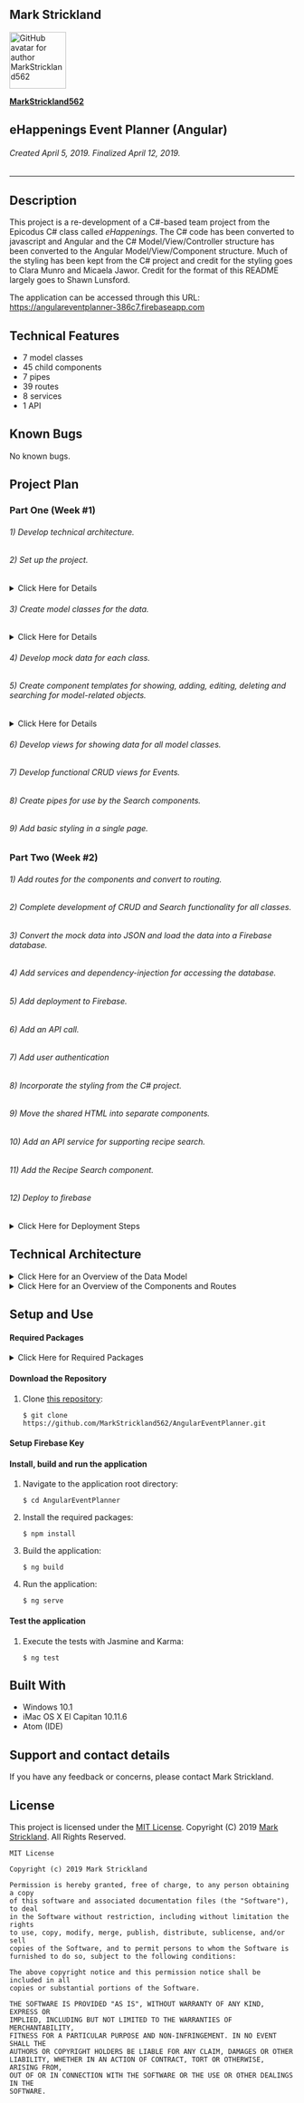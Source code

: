 ## **Mark Strickland**

[<img src="https://avatars1.githubusercontent.com/u/46455727?s=400&v=4" width=100 alt="GitHub avatar for author MarkStrickland562">](https://github.com/MarkStrickland562)

[**MarkStrickland562**](https://github.com/MarkStrickland562)

## **eHappenings Event Planner (Angular)**

###### Created April 5, 2019. Finalized April 12, 2019.

----------

## Description
This project is a re-development of a C#-based team project from the Epicodus C# class called *eHappenings*. The C# code has been converted to javascript and Angular
and the C# Model/View/Controller structure has been converted to the Angular Model/View/Component structure.
Much of the styling has been kept from the C# project and credit for the styling goes to Clara Munro and Micaela Jawor. Credit for the format of this README largely goes to Shawn Lunsford.

The application can be accessed through this URL: https://angulareventplanner-386c7.firebaseapp.com

## Technical Features
* 7 model classes
* 45 child components
* 7 pipes
* 39 routes
* 8 services
* 1 API

## Known Bugs

No known bugs.

## Project Plan

### Part One (Week #1)
###### 1) Develop technical architecture.
###### 2) Set up the project.
<details>
<summary>Click Here for Details</summary>
This assumes that node is already installed, but verify with "node -v".
1) Install the required projects by executing the following commands at the bash prompt:
    $ npm install typescript -g
    $ npm install bootstrap --save
    $ apm install atom-typescript
    $ npm install -g @angular/cli@1.6.5
    $ cd desktop
    $ ng new AngularEventPlanner
    $ npm install bootstrap --save
2) Populate .gitignore with:
    node_modules/
    .DS_Store
    dist/
    .env
3) Point Angular to the installed Bootstrap node module by adding the following to .angular-cli.json in the styles array so that it looks like this:
  "styles": [
  "../node_modules/bootstrap/dist/css/bootstrap.min.css",
  "styles.css"
  ],
4) Add the Forms Module to app.module.ts. In the top section of imports add "import { FormsModule } from '@angular/forms'". In the @ngModule section in the imports array, add ", FormsModule" after "BrowserModule".
</details>

###### 3) Create model classes for the data.
<details>
<summary>Click Here for Details</summary>
Create and populate the following scripts for the model classes:
<table>
  <tr>
    <th>Class Name</th>
    <th>File Name</th>
    <th>Class Code</th>
  </tr>
  <tr>
    <td>Event</td>
    <td>src/models/event.model.ts</td>
    <td>export class Event {<br>constructor (public eventName: string<br>public eventDate: Date = new Date(),<br>public eventLocation: string,<br>
             public menusId: number) {}<br>}</td>
  </tr>    
  <tr>
    <td>Menu</td>
    <td>src/models/menu.model.ts</td>
    <td>export class Menu {<br>constructor (public menuTheme: string){}<br>}</td>
  </tr>    
  <tr>
    <td>MenuItem</td>
    <td>src/models/menuItem.model.ts</td>
    <td>export class MenuItem {<br>constructor(number,<br>public menuItemDescription: string) {}<br>}</td>
  </tr>
  <tr>
    <td>MenuItemIngredient</td>
    <td>src/models/menuItemIngredient.model.ts</td>
    <td>export class MenuItemIngredient {<br>constructor(public ingredientDescription: string,<br>public menuItemsId: number,<br>public storeId: number) {}<br>}</td>
  </tr>
  <tr>
    <td>Task</td>
    <td>src/models/task.model.ts</td>
    <td>export class Task {<br>constructor(public taskDescription: string,<br>public taskPlannedStartDateTime: Date = new Date()) {}<br>}</td>
  </tr>
  <tr>
    <td>Invitee</td>
    <td>src/models/invitee.model.ts</td>
    <td>export class Invitee {<br>constructor(number,<br>
              public inviteeName: string,<br>public inviteeEmailAddress: string) {}<br>}</td>
  </tr>
</table>
</details>

###### 4) Develop mock data for each class.

###### 5) Create component templates for showing, adding, editing, deleting and searching for model-related objects.
<details>
<summary>Click Here for Details</summary>
<table>
<tr>
<th>Component Area</th>
<th>Commands</th>
</tr>
<tr>
<td>Welcome, About and Main</td>
<td>
$ ng generate component welcome<br>
$ ng generate component main<br>
$ ng generate component about
</td>
</tr>
<tr>
<td>Event</td>
<td>
$ ng generate component show-events<br>
$ ng generate component new-event<br>
$ ng generate component edit-event<br>
$ ng generate component delete-event<br>
$ ng generate component search-event
</td>
<tr>
<td>Menu</td>
<td>
$ ng generate component show-menus<br>
$ ng generate component new-menu<br>
$ ng generate component edit-menu<br>
$ ng generate component delete-menu<br>
$ ng generate component search-menu
</td>
</tr>
<tr>
<td>Task</td>
<td>
$ ng generate component show-tasks<br>
$ ng generate component new-task<br>
$ ng generate component edit-task<br>
$ ng generate component delete-task<br>
$ ng generate component search-task
</td>
</tr>
<tr>
<td>MenuItem</td>
<td>
$ ng generate component show-menu-items<br>
$ ng generate component new-menu-item<br>
$ ng generate component edit-menu-item<br>
$ ng generate component delete-menu-item<br>
$ ng generate component search-menu-item
</td>
</tr>
<tr>
<td>MenuItemIngredient</td>
<td>
$ ng generate component show-menu-item-ingredients<br>
$ ng generate component new-menu-item-ingredient<br>
$ ng generate component edit-menu-item-ingredient<br>
$ ng generate component delete-menu-item-ingredient<br>
$ ng generate component search-menu-item-ingredient
</td>
</tr>
<tr>
<td>Store</td>
<td>
$ ng generate component show-stores<br>
$ ng generate component new-store<br>
$ ng generate component edit-store<br>
$ ng generate component delete-store<br>
$ ng generate component search-store
</td>
</tr>
<tr>
<td>Invitee</td>
<td>
$ ng generate component show-invitees<br>
$ ng generate component new-invitee<br>
$ ng generate component edit-invitee<br>
$ ng generate component delete-invitee<br>
$ ng generate component search-invitee
</td>
</tr>
<tr>
<td>Shared HTML Components</td>
<td>
$ ng generate component app-header<br>
$ ng generate component app-script-sidebar<br>
$ ng generate component app-sidenav<br>
$ ng generate component app-top-right-nav
</td>
</tr>
<tr>
<td>Recipe Search</td>
<td>
$ ng generate component recipe-search
</td>
</tr>
</table>
</details>

###### 6) Develop views for showing data for all model classes.
###### 7) Develop functional CRUD views for Events.
###### 8) Create pipes for use by the Search components.
###### 9) Add basic styling in a single page.

### Part Two (Week #2)
###### 1) Add routes for the components and convert to routing.
###### 2) Complete development of CRUD and Search functionality for all classes.
###### 3) Convert the mock data into JSON and load the data into a Firebase database.
###### 4) Add services and dependency-injection for accessing the database.
###### 5) Add deployment to Firebase.
###### 6) Add an API call.
###### 7) Add user authentication
###### 8) Incorporate the styling from the C# project.
###### 9) Move the shared HTML into separate components.
###### 10) Add an API service for supporting recipe search.
###### 11) Add the Recipe Search component.
###### 12) Deploy to firebase
<details>
  <summary>Click Here for Deployment Steps</summary>
<br>
Install Required Packages:
<br><br>
$ npm install -g firebase-tools
<br><br>
Setup Firebase:
<br><br>
  $ firebase login
<br>
$ firebase init
<br><br>
Deploy to Firebase:
<br><br>
$ ng build --env=prod
<br>
$ firebase deploy
<br><br>
Run the Application:
<br><br>
$ firebase open

</details>

## Technical Architecture

<details>
  <summary>Click Here for an Overview of the Data Model</summary>

  <table>
    <tr>
      <th>Model</th>
      <th>Properties</th>
      <th>Typescript Data Types</th>
    </tr>
    <tr>
      <td>Event</td>
      <td>eventName<br>eventLocation<br>menusId</td>
      <td>string<br>string<br>number</td>
    </tr>    
    <tr>
      <td>Menu</td>
      <td>menuTheme</td>
      <td>string</td>
    </tr>   
    <tr>
      <td>Task</td>
      <td>taskDescription<br>taskPlannedStartDateTime</td>
      <td>string<br>Date</td>
    </tr>
    <tr>
      <td>Menu Item</td>
      <td>menuItemDescription</td>
      <td>string</td>
    </tr>
    <tr>
      <td>Menu Item Ingredient</td>
      <td>ingredientDescription<br>menuItemsId<br>storeId</td>
      <td>string<br>number<br>number</td>
    </tr>
    <tr>
      <td>Store</td>
      <td>storeName</td>
      <td>string</td>
    </tr>
    <tr>
      <td>Invitee</td>
      <td>inviteeName<br>inviteeEmailAddress</td>
      <td>string<br>string</td>
    </tr>
  </table>
</details>

<details>
  <summary>Click Here for an Overview of the Components and Routes</summary>

  <table>
    <tr>
      <th>General Components</th>
    </tr>
    <tr>
      <th>Component</th>
      <th>Selector</th>
      <th>Route URL</th>
      <th>Description</th>
    </tr>
    <tr>
      <td>AppComponent</td>
      <td>app-root</td>
      <td>N/A/</td>
      <td>Default root component</td>
    </tr>
    <tr>
      <td>WelcomeComponent</td>
      <td>app-welcome</td>
      <td>http:/localhost:4200/</td>
      <td>Displays the Welcome page</td>
    </tr>
    <tr>
      <td>MainComponent</td>
      <td>app-main</td>
      <td>http:/localhost:4200/main</td>
      <td>Displays the main navigation page</td>
    </tr>
      <td>AboutComponent</td>
      <td>app-about</td>
      <td>http:/localhost:4200/about</td>
      <td>Displays the About page</td>
    </tr>
  </table>
  <table>
    <tr>
      <th>Shared HTML Components</th>
    </tr>
    <tr>
      <th>Component</th>
      <th>Selector</th>
      <th>Route URL</th>
      <th>Description</th>
    </tr>
    <tr>
      <td>AppHeaderComponent</td>
      <td>app-app-header</td>
      <td>N/A</td>
      <td>Shared HEAD HTML</td>
    </tr>
    <tr>
      <td>AppScriptSidebarComponent</td>
      <td>app-app-script-sidebar</td>
      <td>N/A</td>
      <td>Shared jQuery</td>
    </tr>
    <tr>
      <td>AppSidenavComponent</td>
      <td>app-app-sidenav</td>
      <td>N/A</td>
      <td>Shared Navigation Sidebar HTML</td>
    </tr>
    <tr>
      <td>AppTopRightNavComponent</td>
      <td>app-app-top-right-nav</td>
      <td>N/A</td>
      <td>Shared About and Exit button HTML</td>
    </tr>
  </table>
  <table>
    <tr>
      <th>Event Components</th>
    </tr>  
    <tr>
      <th>Component</th>
      <th>Selector</th>
      <th>Route URL</th>
      <th>Description</th>
    </tr>
    <tr>
      <td>ShowEventsComponent</td>
      <td>app-show-events</td>
      <td>http:/localhost:4200/events</td>
      <td>Displays the list of events</td>
    </tr>
    <tr>
      <td>NewEventComponent</td>
      <td>app-new-event</td>
      <td>http:/localhost:4200/new-event</td>
      <td>Displays a form for adding a new event</td>
    </tr>
    <tr>
      <td>EditEventComponent</td>
      <td>app-edit-event</td>
      <td>http:/localhost:4200/edit-event/:id</td>
      <td>Displays a form for editing an event</td>
    </tr>
    <tr>
      <td>DeleteEventComponent</td>
      <td>app-delete-event</td>
      <td>http:/localhost:4200/delete-event/:id</td>
      <td>Responds to a button click to delete an event</td>
    </tr>
    <tr>
      <td>SearchEventComponent</td>
      <td>app-search-event</td>
      <td>http:/localhost:4200/search-event</td>
      <td>Displays a form for searching for an event by event name</td>
    </tr>
  </table>
  <table>
    <tr>
      <th>Menu Components</th>
    </tr>  
    <tr>
      <th>Component</th>
      <th>Selector</th>
      <th>Route URL</th>
      <th>Description</th>
    </tr>
    <tr>
      <td>ShowMenusComponent</td>
      <td>app-show-menus</td>
      <td>http:/localhost:4200/menus</td>
      <td>Displays the list of menus</td>
    </tr>
    <tr>
      <td>NewMenuComponent</td>
      <td>app-new-menu</td>
      <td>http:/localhost:4200/new-menu</td>
      <td>Displays a form for adding a new menu</td>
    </tr>
    <tr>
      <td>EditMenuComponent</td>
      <td>app-edit-menu</td>
      <td>http:/localhost:4200/edit-menu/:id</td>
      <td>Displays a form for editing an menu</td>
    </tr>
    <tr>
      <td>DeleteMenuComponent</td>
      <td>app-delete-menu</td>
      <td>http:/localhost:4200/delete-menu/:id</td>
      <td>Responds to a button click to delete an menu</td>
    </tr>
    <tr>
      <td>SearchMenuComponent</td>
      <td>app-search-menu</td>
      <td>http:/localhost:4200/search-menu</td>
      <td>Displays a form for searching for an menu by menu theme</td>
    </tr>
  </table>
  <table>
    <tr>
      <th>MenuItem Components</th>
    </tr>  
    <tr>
      <th>Component</th>
      <th>Selector</th>
      <th>Route URL</th>
      <th>Description</th>
    </tr>
    <tr>
      <td>ShowMenuItemsComponent</td>
      <td>app-show-menu-items</td>
      <td>http:/localhost:4200/menus</td>
      <td>Displays the list of menus</td>
    </tr>
    <tr>
      <td>NewMenuItemComponent</td>
      <td>app-new-menu-item</td>
      <td>http:/localhost:4200/new-menu</td>
      <td>Displays a form for adding a new menu</td>
    </tr>
    <tr>
      <td>EditMenuItemComponent</td>
      <td>app-edit-menu-item</td>
      <td>http:/localhost:4200/edit-menu/:id</td>
      <td>Displays a form for editing an menu</td>
    </tr>
    <tr>
      <td>DeleteMenuItemComponent</td>
      <td>app-delete-menu-item</td>
      <td>http:/localhost:4200/delete-menu/:id</td>
      <td>Responds to a button click to delete an menu</td>
    </tr>
    <tr>
      <td>SearchMenuItemComponent</td>
      <td>app-search-menu-item</td>
      <td>http:/localhost:4200/search-menu</td>
      <td>Displays a form for searching for an menu by menu item description</td>
    </tr>
  </table>
  <table>
    <tr>
      <th>MenuItemIngredient Components</th>
    </tr>  
    <tr>
      <th>Component</th>
      <th>Selector</th>
      <th>Route URL</th>
      <th>Description</th>
    </tr>
    <tr>
      <td>ShowMenuItemIngredientsComponent</td>
      <td>app-show-menu-item-ingredients</td>
      <td>http:/localhost:4200/menus</td>
      <td>Displays the list of menus</td>
    </tr>
    <tr>
      <td>NewMenuItemIngredientComponent</td>
      <td>app-new-menu-item-ingredient</td>
      <td>http:/localhost:4200/new-menu</td>
      <td>Displays a form for adding a new menu</td>
    </tr>
    <tr>
      <td>EditMenuItemIngredientComponent</td>
      <td>app-edit-menu-item-ingredient</td>
      <td>http:/localhost:4200/edit-menu/:id</td>
      <td>Displays a form for editing an menu</td>
    </tr>
    <tr>
      <td>DeleteMenuItemIngredientComponent</td>
      <td>app-delete-menu-item-ingredient</td>
      <td>http:/localhost:4200/delete-menu/:id</td>
      <td>Responds to a button click to delete an menu</td>
    </tr>
    <tr>
      <td>SearchMenuItemIngredientComponent</td>
      <td>app-search-menu-item-ingredient</td>
      <td>http:/localhost:4200/search-menu</td>
      <td>Displays a form for searching for an menu by ingredient description</td>
    </tr>
  </table>
  <table>
    <tr>
      <th>Task Components</th>
    </tr>  
    <tr>
      <th>Component</th>
      <th>Selector</th>
      <th>Route URL</th>
      <th>Description</th>
    </tr>
    <tr>
      <td>ShowTasksComponent</td>
      <td>app-show-tasks</td>
      <td>http:/localhost:4200/menus</td>
      <td>Displays the list of menus</td>
    </tr>
    <tr>
      <td>NewTaskComponent</td>
      <td>app-new-task</td>
      <td>http:/localhost:4200/new-menu</td>
      <td>Displays a form for adding a new menu</td>
    </tr>
    <tr>
      <td>EditTaskComponent</td>
      <td>app-edit-task</td>
      <td>http:/localhost:4200/edit-menu/:id</td>
      <td>Displays a form for editing an menu</td>
    </tr>
    <tr>
      <td>DeleteTaskComponent</td>
      <td>app-delete-task</td>
      <td>http:/localhost:4200/delete-menu/:id</td>
      <td>Responds to a button click to delete an menu</td>
    </tr>
    <tr>
      <td>SearchTaskComponent</td>
      <td>app-search-task</td>
      <td>http:/localhost:4200/search-menu</td>
      <td>Displays a form for searching for an menu by task description</td>
    </tr>
  </table>
  <table>
  <tr>
    <th>Store Components</th>
  </tr>  
  <tr>
    <th>Component</th>
    <th>Selector</th>
    <th>Route URL</th>
    <th>Description</th>
  </tr>
  <tr>
    <td>ShowStoresComponent</td>
    <td>app-show-stores</td>
    <td>http:/localhost:4200/menus</td>
    <td>Displays the list of menus</td>
  </tr>
  <tr>
    <td>NewStoreComponent</td>
    <td>app-new-store</td>
    <td>http:/localhost:4200/new-menu</td>
    <td>Displays a form for adding a new menu</td>
  </tr>
  <tr>
    <td>EditStoreComponent</td>
    <td>app-edit-store</td>
    <td>http:/localhost:4200/edit-menu/:id</td>
    <td>Displays a form for editing an menu</td>
  </tr>
  <tr>
    <td>DeleteStoreComponent</td>
    <td>app-delete-store</td>
    <td>http:/localhost:4200/delete-menu/:id</td>
    <td>Responds to a button click to delete an menu</td>
  </tr>
  <tr>
    <td>SearchStoreComponent</td>
    <td>app-search-store</td>
    <td>http:/localhost:4200/search-menu</td>
    <td>Displays a form for searching for an menu by task description</td>
  </tr>
  </table>
  <table>
    <tr>
      <th>Invitee Components</th>
    </tr>  
    <tr>
      <th>Component</th>
      <th>Selector</th>
      <th>Route URL</th>
      <th>Description</th>
    </tr>
    <tr>
      <td>ShowInviteesComponent</td>
      <td>app-show-invitees</td>
      <td>http:/localhost:4200/menus</td>
      <td>Displays the list of menus</td>
    </tr>
    <tr>
      <td>NewInviteeComponent</td>
      <td>app-new-invitee</td>
      <td>http:/localhost:4200/new-menu</td>
      <td>Displays a form for adding a new menu</td>
    </tr>
    <tr>
      <td>EditInviteeComponent</td>
      <td>app-edit-invitee</td>
      <td>http:/localhost:4200/edit-menu/:id</td>
      <td>Displays a form for editing an menu</td>
    </tr>
    <tr>
      <td>DeleteInviteeComponent</td>
      <td>app-delete-invitee</td>
      <td>http:/localhost:4200/delete-menu/:id</td>
      <td>Responds to a button click to delete an menu</td>
    </tr>
    <tr>
      <td>SearchInviteeComponent</td>
      <td>app-search-invitee</td>
      <td>http:/localhost:4200/search-menu</td>
      <td>Displays a form for searching for an menu by task description</td>
    </tr>
  </table>
  <table>
    <tr>
      <th>Recipe Search Component</th>
    </tr>  
    <tr>
      <th>Component</th>
      <th>Selector</th>
      <th>Route URL</th>
      <th>Description</th>
    </tr>
    <tr>
      <td>RecipeSearchComponent</td>
      <td>app-recipe-search</td>
      <td>http:/localhost:4200/recipes</td>
      <td>Displays a search page for recipes and displays the results</td>
    </tr>
  </table>
</details>

## Setup and Use

#### Required Packages
<details>
<summary>Click Here for Required Packages</summary>
<ul>
<li>@angular/animations 5.2.0</li>
<li>@angular/common 5.2.0</li>
<li>@angular/compiler 5.2.0</li>
<li>@angular/cli 1.6.5</li>
<li>@angular/core 5.2.0</li>
<li>@angular/forms 5.2.0</li>
<li>@angular/http 5.2.0</li>
<li>@angular/language-service 5.2.0</li>
<li>@angular/platform-browser 5.2.0</li>
<li>@angular/platform-browser-dynamic 5.2.0</li>
<li>@angular/router 5.2.0</li>
<li>angularfire2 4.0.0-rc.0</li>
<li>bootstrap 4.3.1</li>
<li>core-js 2.4.1</li>
<li>firebase 3.9.0</li>
<li>codelyzer 4.0.1</li>
<li>jasmine-core 2.8.0</li>
<li>jasmine-spec-reporter 4.2.1</li>
<li>karma 2.0.0</li>
<li>karma-chrome-launcher 2.2.0</li>
<li>karma-coverage-istanbul-reporter 1.2.1</li>
<li>karma-jasmine 1.1.0</li>
<li>karma-jasmine-html-reporter 0.2.2</li>
<li>protractor 5.1.2</li>
<li>rxjs 5.5.6</li>
<li>ts-node 4.1.0</li>
<li>tslint 5.9.1</li>
<li>@types/jasmine 2.8.3</li>
<li>@types/jasminewd2 2.0.2</li>
<li>@types/node 6.0.60</li>
<li>typescript 2.5.3</li>
<li>zone.js 0.8.19</li>
</ul>
</details>

#### Download the Repository
1. Clone [this repository](https://github.com/MarkStrickland562/AngularEventPlanner):

       $ git clone https://github.com/MarkStrickland562/AngularEventPlanner.git

#### Setup Firebase Key

#### Install, build and run the application
1. Navigate to the application root directory:

       $ cd AngularEventPlanner
2. Install the required packages:

       $ npm install
3. Build the application:

       $ ng build
4. Run the application:

       $ ng serve

#### Test the application
1. Execute the tests with Jasmine and Karma:

       $ ng test

## Built With

* Windows 10.1
* iMac OS X El Capitan 10.11.6
* Atom (IDE)

## Support and contact details

If you have any feedback or concerns, please contact Mark Strickland.

## License

This project is licensed under the [MIT License](https://opensource.org/licenses/MIT). Copyright (C) 2019 [Mark Strickland](https://github.com/MarkStrickland562). All Rights Reserved.
```
MIT License

Copyright (c) 2019 Mark Strickland

Permission is hereby granted, free of charge, to any person obtaining a copy
of this software and associated documentation files (the "Software"), to deal
in the Software without restriction, including without limitation the rights
to use, copy, modify, merge, publish, distribute, sublicense, and/or sell
copies of the Software, and to permit persons to whom the Software is
furnished to do so, subject to the following conditions:

The above copyright notice and this permission notice shall be included in all
copies or substantial portions of the Software.

THE SOFTWARE IS PROVIDED "AS IS", WITHOUT WARRANTY OF ANY KIND, EXPRESS OR
IMPLIED, INCLUDING BUT NOT LIMITED TO THE WARRANTIES OF MERCHANTABILITY,
FITNESS FOR A PARTICULAR PURPOSE AND NON-INFRINGEMENT. IN NO EVENT SHALL THE
AUTHORS OR COPYRIGHT HOLDERS BE LIABLE FOR ANY CLAIM, DAMAGES OR OTHER
LIABILITY, WHETHER IN AN ACTION OF CONTRACT, TORT OR OTHERWISE, ARISING FROM,
OUT OF OR IN CONNECTION WITH THE SOFTWARE OR THE USE OR OTHER DEALINGS IN THE
SOFTWARE.
```
